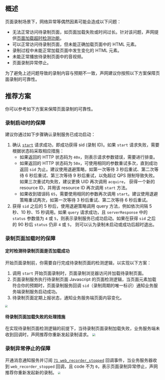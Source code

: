 ## 概述

页面录制场景下，网络异常等偶然因素可能会造成以下问题：

- 无法正常访问待录制页面，如页面加载失败或时间过长。针对该问题，声网提供[页面加载超时检测功能](https://docs.agora.io/cn/cloud-recording/cloud_recording_webpage_load_timeout?platform=RESTful)。
- 可以正常访问待录制页面，但未能正确加载页面中的 HTML 元素。
- 录制过程中未能正常加载页面中发生变化的 HTML 元素。
- 未能正常播放待录制页面中的音视频。
- 页面录制异常停止。

为了避免上述问题导致的录制内容与预期不一致，声网建议你按照以下方案保障页面录制的可靠性。

## 推荐方案

你可以参考如下方案来保障页面录制的可靠性。

### 录制启动时的保障

建议你通过如下步骤确认录制服务已成功启动：

1. 确认 [`start`](https://docs.agora.io/cn/cloud-recording/cloud_recording_api_rest?platform=RESTful#start：开始云端录制的-api) 请求成功，即成功获得 sid (录制 ID)。如果 `start` 请求失败，需要根据状态码采取相应措施：
   - 如果返回的 HTTP 状态码为 `40x`，则表示请求参数错误，需要进行排查。
   - 如果返回的 HTTP 状态码为 `50x`，可使用相同的参数重试多次，直到成功返回 `sid` 为止。建议使用退避策略，如第一次等待 3 秒后重试、第二次等待 6 秒后重试、第三次等待 9 秒后重试，以免超过 QPS 限制导致失败。如果三次重试均失败，建议更换 UID 再次调用 `acquire`， 获得一个新的 resource ID，并用该 resource ID 再次调用 `start` 方法。
   - 如果收到错误码 `65`，需要使用相同的参数再次调用 `start`。建议使用退避策略重试两次，如第一次等待 3 秒后重试、第二次等待 6 秒后重试。
2. 获得 `sid` 之后的 5 秒后，使用退避策略调用 query 方法，例如依次间隔 5 秒、10 秒、15 秒调用。如果 `query` 请求成功，且 `serverResponse` 中的 `status` 参数值为 `4` 或 `5`，则表示录制服务已成功启动。如果在获得 `sid` 之后的 90 秒后 `status` 仍非 `4` 或 `5`， 则可以认为录制未启动或成功后超时退出。

### 录制页面加载时的保障

#### 定时检测待录制页面是否加载成功
开始页面录制前，你需要自行完成待录制页面的检测逻辑，以实现以下方案：
1. 调用 `start` 开始页面录制时，页面录制浏览器访问并加载待录制页面。
2. 页面录制服务执行待录制页面 Javascript 的页面检测逻辑，当页面元素加载符合你的预期时，页面录制服务回调 `sid`（录制周期的唯一标识）通知业务服务端录制服务启动成功。
3. 待录制页面定期上报状态，通知业务服务端页面内容变化。

<img src="https://web-cdn.agora.io/docs-files/1634546269689" style="zoom:50%;" />

#### 待录制页面加载失败的处理措施

在实现待录制页面检测逻辑的前提下，当待录制页面录制加载失败，业务服务端未收到回调时，声网推荐你重新发起录制请求。
<img src="https://web-cdn.agora.io/docs-files/1634546363188" style="zoom:60%;" />

### 录制异常停止的保障

开通消息通知服务并订阅 [`71 web_recorder_stopped`](https://docs.agora.io/cn/cloud-recording/cloud_recording_callback_rest?platform=RESTful#a-name71a71-web_recorder_stopped) 回调事件，当业务服务器收到 `web_recorder_stopped` 回调，且 code 不为 `0`，表示页面录制异常停止，声网推荐你重新发起新的录制。
<img src="https://web-cdn.agora.io/docs-files/1634546429005" style="zoom:50%;" />

